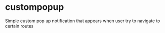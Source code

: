 # custompopup
Simple custom pop up notification that appears when user try to navigate to certain routes
